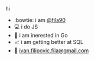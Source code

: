 hi
- :bowtie:	i am [@fila90](https://github.com/fila90)
- :computer:	i do JS
- :seedling: 	i am inerested in Go
- :chart_with_upwards_trend:	i am getting better at SQL
- :e-mail:	ivan.filipovic.fila@gmail.com

<!---
fila90/fila90 is a ✨ special ✨ repository because its `README.md` (this file) appears on your GitHub profile.
You can click the Preview link to take a look at your changes.
--->
